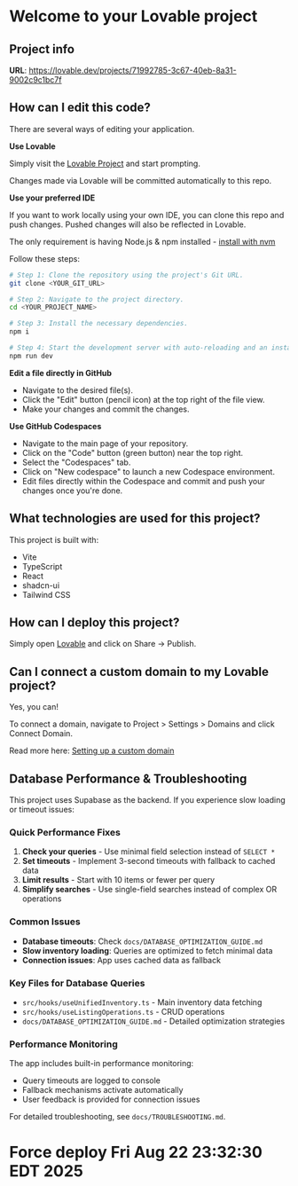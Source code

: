 
# Welcome to your Lovable project

## Project info

**URL**: https://lovable.dev/projects/71992785-3c67-40eb-8a31-9002c9c1bc7f

## How can I edit this code?

There are several ways of editing your application.

**Use Lovable**

Simply visit the [Lovable Project](https://lovable.dev/projects/71992785-3c67-40eb-8a31-9002c9c1bc7f) and start prompting.

Changes made via Lovable will be committed automatically to this repo.

**Use your preferred IDE**

If you want to work locally using your own IDE, you can clone this repo and push changes. Pushed changes will also be reflected in Lovable.

The only requirement is having Node.js & npm installed - [install with nvm](https://github.com/nvm-sh/nvm#installing-and-updating)

Follow these steps:

```sh
# Step 1: Clone the repository using the project's Git URL.
git clone <YOUR_GIT_URL>

# Step 2: Navigate to the project directory.
cd <YOUR_PROJECT_NAME>

# Step 3: Install the necessary dependencies.
npm i

# Step 4: Start the development server with auto-reloading and an instant preview.
npm run dev
```

**Edit a file directly in GitHub**

- Navigate to the desired file(s).
- Click the "Edit" button (pencil icon) at the top right of the file view.
- Make your changes and commit the changes.

**Use GitHub Codespaces**

- Navigate to the main page of your repository.
- Click on the "Code" button (green button) near the top right.
- Select the "Codespaces" tab.
- Click on "New codespace" to launch a new Codespace environment.
- Edit files directly within the Codespace and commit and push your changes once you're done.

## What technologies are used for this project?

This project is built with:

- Vite
- TypeScript
- React
- shadcn-ui
- Tailwind CSS

## How can I deploy this project?

Simply open [Lovable](https://lovable.dev/projects/71992785-3c67-40eb-8a31-9002c9c1bc7f) and click on Share -> Publish.

## Can I connect a custom domain to my Lovable project?

Yes, you can!

To connect a domain, navigate to Project > Settings > Domains and click Connect Domain.

Read more here: [Setting up a custom domain](https://docs.lovable.dev/tips-tricks/custom-domain#step-by-step-guide)

## Database Performance & Troubleshooting

This project uses Supabase as the backend. If you experience slow loading or timeout issues:

### Quick Performance Fixes
1. **Check your queries** - Use minimal field selection instead of `SELECT *`
2. **Set timeouts** - Implement 3-second timeouts with fallback to cached data
3. **Limit results** - Start with 10 items or fewer per query
4. **Simplify searches** - Use single-field searches instead of complex OR operations

### Common Issues
- **Database timeouts**: Check `docs/DATABASE_OPTIMIZATION_GUIDE.md`
- **Slow inventory loading**: Queries are optimized to fetch minimal data
- **Connection issues**: App uses cached data as fallback

### Key Files for Database Queries
- `src/hooks/useUnifiedInventory.ts` - Main inventory data fetching
- `src/hooks/useListingOperations.ts` - CRUD operations
- `docs/DATABASE_OPTIMIZATION_GUIDE.md` - Detailed optimization strategies

### Performance Monitoring
The app includes built-in performance monitoring:
- Query timeouts are logged to console
- Fallback mechanisms activate automatically
- User feedback is provided for connection issues

For detailed troubleshooting, see `docs/TROUBLESHOOTING.md`.
# Force deploy Fri Aug 22 23:32:30 EDT 2025
